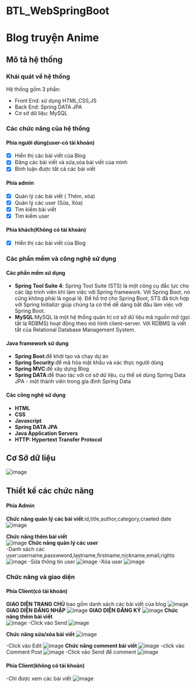 # BTL_WebSpringBoot
# Blog truyện Anime
## Mô tả hệ thống
### Khái quát về hệ thống
Hệ thống gồm 3 phần:
- Front End: sử dụng HTML,CSS,JS
- Back End: Spring DATA JPA 
- Cơ sở dữ liệu: MySQL
### Các chức năng của hệ thống
#### Phía người dùng(user-có tài khoản)
  - [x] Hiển thị các bài viết của Blog
  - [x] Đăng các bài viết và sửa,xóa bài viết của mình
  - [x] Bình luận được tất cả các bài viết
#### Phía admin
  - [x] Quản lý các bài viết ( Thêm, xóa) 
  - [x] Quản lý các user (Sửa, Xóa)  
  - [x] Tìm kiếm bài viết 
  - [x] Tìm kiếm user
 #### Phía khách(Không có tài khoản)
  - [x] Hiển thị các bài viết của Blog
### Các phần mềm và công nghệ sử dụng
#### Các phần mềm sử dụng
-  **Spring Tool Suite 4**: Spring Tool Suite (STS) là một công cụ đắc lực cho các lập trình viên khi làm việc với Spring framework. Với Spring Boot, nó cũng không phải là ngoại lệ. Để hỗ trợ cho Spring Boot, STS đã tích hợp với Spring Initializr giúp chúng ta có thể dễ dàng bắt đầu làm việc với Spring Boot. 
-   **MySQL**:MySQL là một hệ thống quản trị cơ sở dữ liệu mã nguồn mở (gọi tắt là RDBMS) hoạt động theo mô hình client-server. Với RDBMS là viết tắt của Relational Database Management System.
#### Java framework sử dụng
-  **Spring Boot**:để khởi tạo và chạy dự án
-  **Spring Security**:để mã hóa mật khẩu và xác thực người dùng
-  **Spring MVC**:để xây dựng Blog
-  **Spring DATA**:để thao tác với cơ sở dữ liệu, cụ thể sẽ dùng Spring Data JPA - một thành viên trong gia đình Spring Data
#### Các công nghệ sử dụng
- **HTML**
- **CSS**
- **Javascript**
- **Spring DATA JPA**
- **Java Application Servers**
- **HTTP: Hypertext Transfer Protocol**
## Cơ Sở dữ liệu 
![image](https://user-images.githubusercontent.com/91041371/171356444-10b403cf-e76d-4a73-acba-8ba119c7c933.png)
## Thiết kế các chức năng
#### Phía Admin
**Chức năng quản lý các bài viết**:id,title,author,category,craeted date<br>
![image](https://user-images.githubusercontent.com/91041371/171398990-1021d8ff-8b51-4d60-bcea-0ded8dc6acc9.png)

**Chức năng thêm bài viết** <br>
![image](https://user-images.githubusercontent.com/91041371/171363362-91a43476-e73d-4087-b528-b156650fe16c.png)
**Chức năng quản lý các user** <br>
-Danh sách các user:username,passwword,lastname,firstname,nickname,email,rights
![image](https://user-images.githubusercontent.com/91041371/171363921-4dc40426-f10e-4ff6-a52d-62b41c634c0f.png)
-Sửa thông tin user
![image](https://user-images.githubusercontent.com/91041371/171364493-fb3884e1-a0be-4f47-b501-7b6372573db4.png)
-Xóa user
![image](https://user-images.githubusercontent.com/91041371/171364606-a2c5e1b5-b906-4d76-b0dd-8bafaae71f62.png)
### Chức năng và giao diện
#### Phía Client(có tài khoản)
**GIAO DIỆN TRANG CHỦ** bao gồm danh sách các bài viết của blog
![image](https://user-images.githubusercontent.com/91041371/171380476-53062c0b-e65b-4d5e-a1dc-3503e6cada8e.png)
**GIAO DIỆN ĐĂNG NHẬP** 
![image](https://user-images.githubusercontent.com/91041371/171366453-0d941381-773f-43ce-a512-b861228e39dc.png)
**GIAO DIỆN ĐĂNG KÝ** 
![image](https://user-images.githubusercontent.com/91041371/171366576-59860c12-5f00-4c70-b58d-e3819f474d11.png)
**Chức năng thêm bài viết** <br>
![image](https://user-images.githubusercontent.com/91041371/171368152-322fc9a7-2ce9-46fb-aa8b-bbcb00245b3a.png)
-Click vào Send
![image](https://user-images.githubusercontent.com/91041371/171368249-ca0e6ccc-e303-4677-8fa5-e9c1d239b237.png)

**Chức năng sửa/xóa bài viết**
![image](https://user-images.githubusercontent.com/91041371/171399385-4d4af7b8-acb2-4478-808f-bcb421b1cd44.png)

-Click vào Edit
![image](https://user-images.githubusercontent.com/91041371/171399511-749fa6a4-a16b-4ac4-91c3-e904fbb68384.png)
**Chức năng comment bài viết**
![image](https://user-images.githubusercontent.com/91041371/171399770-39e747c3-77e5-4a28-bc02-e8da6a8f980d.png)
-click vào Comment Post
![image](https://user-images.githubusercontent.com/91041371/171399857-0a91a9ad-dc39-47ba-8dbc-6662229ea9d8.png)
-Click vào Send để comment
![image](https://user-images.githubusercontent.com/91041371/171399903-1e67936b-092e-4716-988c-578b460d1113.png)
#### Phía Client(không có tài khoản)
-Chỉ được xem các bài viết
![image](https://user-images.githubusercontent.com/91041371/171380731-7d081dbc-14b9-4e40-b4e6-a00863d84a01.png)


  
